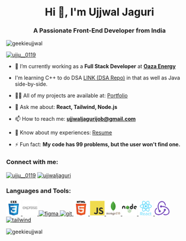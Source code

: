 <h1 align="center">Hi 👋, I'm Ujjwal Jaguri</h1>
<h3 align="center">A Passionate Front-End Developer from India</h3>

<p align="left"> <img src="https://komarev.com/ghpvc/?username=geekieujjwal&label=Profile%20views&color=0e75b6&style=flat" alt="geekieujjwal" /> </p>

<p align="left"> <a href="https://twitter.com/ujju__0119" target="blank"><img src="https://img.shields.io/twitter/follow/ujju__0119?logo=twitter&style=for-the-badge" alt="ujju__0119" /></a> </p>

- 🌱 I’m currently working as a **Full Stack Developer** at **[Oaza Energy](https://oazaenergy.com/)**

- I'm learning C++ to do DSA [LINK (DSA Repo)](https://github.com/geekieujjwal/DSA) in that as well as Java side-by-side.

- 👨‍💻 All of my projects are available at: [Portfolio](https://geekieujjwal.vercel.app/)

- 💬 Ask me about: **React, Tailwind, Node.js**

- 📫 How to reach me: **ujjwaljagurijob@gmail.com**

- 📄 Know about my experiences: [Resume](https://www.dropbox.com/scl/fi/o8j9sb74fbjt15t7xdsv4/Ujjwal-Resume-24_08_08.pdf?rlkey=gm6iqap5i7kplelmoh5l4565p&st=3maktbrb&dl=0)

- ⚡ Fun fact: **My code has 99 problems, but the user won't find one.**

<h3 align="left">Connect with me:</h3>
<p align="left">
<a href="https://twitter.com/ujju__0119" target="blank"><img align="center" src="https://raw.githubusercontent.com/rahuldkjain/github-profile-readme-generator/master/src/images/icons/Social/twitter.svg" alt="ujju__0119" height="30" width="40" /></a>
<a href="https://linkedin.com/in/ujjwal-jaguri" target="blank"><img align="center" src="https://raw.githubusercontent.com/rahuldkjain/github-profile-readme-generator/master/src/images/icons/Social/linked-in-alt.svg" alt="ujjwaljaguri" height="30" width="40" /></a>
<!-- <a href="https://instagram.com/ujju_0119" target="blank"><img align="center" src="https://raw.githubusercontent.com/rahuldkjain/github-profile-readme-generator/master/src/images/icons/Social/instagram.svg" alt="ujju_0119" height="30" width="40" /></a> -->
</p>

<h3 align="left">Languages and Tools:</h3>
<p align="left"> <a href="https://www.w3schools.com/css/" target="_blank" rel="noreferrer"> <img src="https://raw.githubusercontent.com/devicons/devicon/master/icons/css3/css3-original-wordmark.svg" alt="css3" width="40" height="40"/> </a> <a href="https://expressjs.com" target="_blank" rel="noreferrer"> <img src="https://raw.githubusercontent.com/devicons/devicon/master/icons/express/express-original-wordmark.svg" alt="express" width="40" height="40"/> </a> <a href="https://www.figma.com/" target="_blank" rel="noreferrer"> <img src="https://www.vectorlogo.zone/logos/figma/figma-icon.svg" alt="figma" width="40" height="40"/> </a> <a href="https://git-scm.com/" target="_blank" rel="noreferrer"> <img src="https://www.vectorlogo.zone/logos/git-scm/git-scm-icon.svg" alt="git" width="40" height="40"/> </a> <a href="https://www.w3.org/html/" target="_blank" rel="noreferrer"> <img src="https://raw.githubusercontent.com/devicons/devicon/master/icons/html5/html5-original-wordmark.svg" alt="html5" width="40" height="40"/> </a> <a href="https://developer.mozilla.org/en-US/docs/Web/JavaScript" target="_blank" rel="noreferrer"> <img src="https://raw.githubusercontent.com/devicons/devicon/master/icons/javascript/javascript-original.svg" alt="javascript" width="40" height="40"/> </a> <a href="https://www.mongodb.com/" target="_blank" rel="noreferrer"> <img src="https://raw.githubusercontent.com/devicons/devicon/master/icons/mongodb/mongodb-original-wordmark.svg" alt="mongodb" width="40" height="40"/> </a> <a href="https://nodejs.org" target="_blank" rel="noreferrer"> <img src="https://raw.githubusercontent.com/devicons/devicon/master/icons/nodejs/nodejs-original-wordmark.svg" alt="nodejs" width="40" height="40"/> </a> <a href="https://reactjs.org/" target="_blank" rel="noreferrer"> <img src="https://raw.githubusercontent.com/devicons/devicon/master/icons/react/react-original-wordmark.svg" alt="react" width="40" height="40"/> </a> <a href="https://redux.js.org" target="_blank" rel="noreferrer"> <img src="https://raw.githubusercontent.com/devicons/devicon/master/icons/redux/redux-original.svg" alt="redux" width="40" height="40"/> </a> <a href="https://tailwindcss.com/" target="_blank" rel="noreferrer"> <img src="https://www.vectorlogo.zone/logos/tailwindcss/tailwindcss-icon.svg" alt="tailwind" width="40" height="40"/> </a> </p>

<p><img align="center" src="https://github-readme-stats.vercel.app/api/top-langs?username=geekieujjwal&show_icons=true&locale=en&layout=compact" alt="geekieujjwal" /></p>
